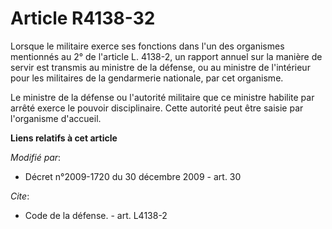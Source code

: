 # Article R4138-32

Lorsque le militaire exerce ses fonctions dans l'un des organismes mentionnés au 2° de l'article L. 4138-2, un rapport annuel
sur la manière de servir est transmis au ministre de la défense, ou au ministre de l'intérieur pour les militaires de la
gendarmerie nationale, par cet organisme. 

Le ministre de la défense ou l'autorité militaire que ce ministre habilite par arrêté exerce le pouvoir disciplinaire. Cette
autorité peut être saisie par l'organisme d'accueil.

**Liens relatifs à cet article**

_Modifié par_:

  - Décret n°2009-1720 du 30 décembre 2009 - art. 30

_Cite_:

  - Code de la défense. - art. L4138-2
